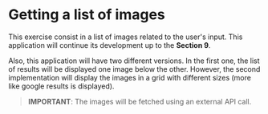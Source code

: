# Getting a list of images

This exercise consist in a list of images related to the user's input. This application will continue its development up to the **Section 9**.

Also, this application will have two different versions. In the first one, the list of results will be displayed one image below the other. However, the second implementation will display the images in a grid with different sizes (more like google results is displayed).

> **IMPORTANT**: The images will be fetched using an external API call.
